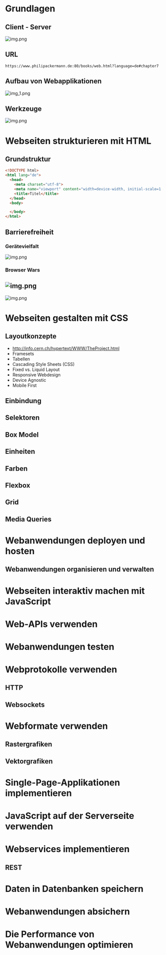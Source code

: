 <!-- headingDivider: 2 -->

# Grundlagen
## Client - Server
![img.png](client_server.png)

## URL
`https://www.philipackermann.de:80/books/web.html?language=de#chapter7`

## Aufbau von Webapplikationen
![img_1.png](separation_of_concerns.png)

## Werkzeuge
![img.png](browser_dev_tools.png)

# Webseiten strukturieren mit HTML
## Grundstruktur
```html
<!DOCTYPE html>
<html lang="de">
  <head>
    <meta charset="utf-8">
    <meta name="viewport" content="width=device-width, initial-scale=1.0">
    <title>Titel</title>
  </head>
  <body>

  </body>
</html>
```

## Barrierefreiheit
### Gerätevielfalt
![img.png](gerätevielfalt.png)

### Browser Wars
![img.png](browser_warsI.png)
---
![img.png](browser_warsII.png)

# Webseiten gestalten mit CSS
## Layoutkonzepte
* http://info.cern.ch/hypertext/WWW/TheProject.html
* Framesets
* Tabellen
* Cascading Style Sheets (CSS)
* Fixed vs. Liquid Layout
* Responsive Webdesign
* Device Agnostic
* Mobile First

## Einbindung
## Selektoren
## Box Model
## Einheiten
## Farben
## Flexbox
## Grid
## Media Queries
# Webanwendungen deployen und hosten
## Webanwendungen organisieren und verwalten
# Webseiten interaktiv machen mit JavaScript
# Web-APIs verwenden
# Webanwendungen testen
# Webprotokolle verwenden
## HTTP
## Websockets
# Webformate verwenden
## Rastergrafiken
## Vektorgrafiken
# Single-Page-Applikationen implementieren
# JavaScript auf der Serverseite verwenden
# Webservices implementieren
## REST
# Daten in Datenbanken speichern
# Webanwendungen absichern
# Die Performance von Webanwendungen optimieren
